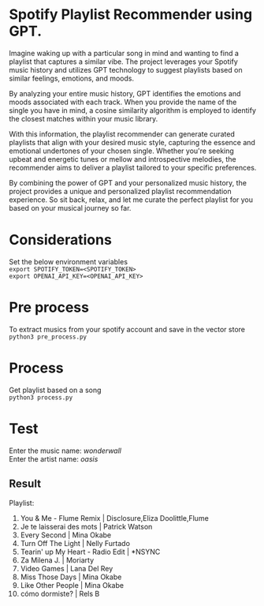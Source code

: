 # Spotify Playlist Recommender using GPT.
Imagine waking up with a particular song in mind and wanting to find a playlist that captures a similar vibe. The project leverages your Spotify music history and utilizes GPT technology to suggest playlists based on similar feelings, emotions, and moods.  

By analyzing your entire music history, GPT identifies the emotions and moods associated with each track. When you provide the name of the single you have in mind, a cosine similarity algorithm is employed to identify the closest matches within your music library.  

With this information, the playlist recommender can generate curated playlists that align with your desired music style, capturing the essence and emotional undertones of your chosen single. Whether you're seeking upbeat and energetic tunes or mellow and introspective melodies, the recommender aims to deliver a playlist tailored to your specific preferences.  

By combining the power of GPT and your personalized music history, the project provides a unique and personalized playlist recommendation experience. So sit back, relax, and let me curate the perfect playlist for you based on your musical journey so far.  

# Considerations
Set the below environment variables  
`export SPOTIFY_TOKEN=<SPOTIFY_TOKEN>`  
`export OPENAI_API_KEY=<OPENAI_API_KEY>` 

# Pre process
To extract musics from your spotify account and save in the vector store  
`python3 pre_process.py`

# Process
Get playlist based on a song  
`python3 process.py`

# Test
Enter the music name: *wonderwall*  
Enter the artist name: *oasis*  

## Result
Playlist:  

1. You & Me - Flume Remix | Disclosure,Eliza Doolittle,Flume
2. Je te laisserai des mots | Patrick Watson
3. Every Second | Mina Okabe
4. Turn Off The Light | Nelly Furtado
5. Tearin' up My Heart - Radio Edit | *NSYNC
6. Za Milena J. | Moriarty
7. Video Games | Lana Del Rey
8. Miss Those Days | Mina Okabe
9. Like Other People | Mina Okabe
10. cómo dormiste? | Rels B
